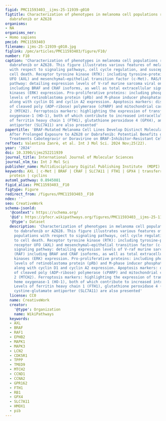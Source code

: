 ```yaml
---
figid: PMC11593403__ijms-25-11939-g010
figtitle: Characterization of phenotypes in melanoma cell populations resistant to
  dabrafenib or AZ628
organisms:
- NA
organisms_ner:
- Homo sapiens
pmcid: PMC11593403
filename: ijms-25-11939-g010.jpg
figlink: /pmc/articles/PMC11593403/figure/F10/
number: F10
caption: 'Characterization of phenotypes in melanoma cell populations resistant to
  dabrafenib or AZ628. This figure illustrates various features of melanoma cell populations
  with respect to signaling pathways, cell cycle regulation, and susceptibility to
  cell death. Receptor tyrosine kinase (RTK): including tyrosine-protein kinase receptor
  UFO (AXL) and mesenchymal–epithelial transition factor (c-Met). RAS/RAF/MAPK signaling
  pathway: detailing expression levels of V-raf murine sarcoma viral oncogenes (RAF)
  including BRAF and CRAF isoforms, as well as total extracellular signal-regulated
  kinases (ERK) expression. Pro-proliferative proteins: including phosphorylation
  levels of retinoblastoma protein (pRb) and M-phase inducer phosphatase 3 (pCDC25C),
  along with cyclin D1 and cyclin A2 expression. Apoptosis markers: displaying levels
  of cleaved poly (ADP-ribose) polymerase (cPARP) and mitochondrial carrier homolog
  2 (MTCH2). Ferroptosis markers: highlighting the expression of transferrin and heme
  oxygenase-1 (HO-1), both of which contribute to increased intracellular iron. Levels
  of ferritin heavy chain 1 (FTH1), glutathione peroxidase 4 (GPX4), and cystine-glutamate
  antiporter (SLC7A11) are also presented'
papertitle: 'BRAF-Mutated Melanoma Cell Lines Develop Distinct Molecular Signatures
  After Prolonged Exposure to AZ628 or Dabrafenib: Potential Benefits of the Antiretroviral
  Treatments Cabotegravir or Doravirine on BRAF-Inhibitor-Resistant Cells'
reftext: Valentina Zanrè, et al. Int J Mol Sci. 2024 Nov;25(22).
year: '2024'
doi: 10.3390/ijms252211939
journal_title: International Journal of Molecular Sciences
journal_nlm_ta: Int J Mol Sci
publisher_name: Multidisciplinary Digital Publishing Institute  (MDPI)
keywords: AXL | c-Met | BRAF | CRAF | SLC7A11 | FTH1 | GPX4 | transferrin | retinoblastoma
  protein | cyclins
automl_pathway: 0.8945081
figid_alias: PMC11593403__F10
figtype: Figure
redirect_from: /figures/PMC11593403__F10
ndex: ''
seo: CreativeWork
schema-jsonld:
  '@context': https://schema.org/
  '@id': https://pfocr.wikipathways.org/figures/PMC11593403__ijms-25-11939-g010.html
  '@type': Dataset
  description: 'Characterization of phenotypes in melanoma cell populations resistant
    to dabrafenib or AZ628. This figure illustrates various features of melanoma cell
    populations with respect to signaling pathways, cell cycle regulation, and susceptibility
    to cell death. Receptor tyrosine kinase (RTK): including tyrosine-protein kinase
    receptor UFO (AXL) and mesenchymal–epithelial transition factor (c-Met). RAS/RAF/MAPK
    signaling pathway: detailing expression levels of V-raf murine sarcoma viral oncogenes
    (RAF) including BRAF and CRAF isoforms, as well as total extracellular signal-regulated
    kinases (ERK) expression. Pro-proliferative proteins: including phosphorylation
    levels of retinoblastoma protein (pRb) and M-phase inducer phosphatase 3 (pCDC25C),
    along with cyclin D1 and cyclin A2 expression. Apoptosis markers: displaying levels
    of cleaved poly (ADP-ribose) polymerase (cPARP) and mitochondrial carrier homolog
    2 (MTCH2). Ferroptosis markers: highlighting the expression of transferrin and
    heme oxygenase-1 (HO-1), both of which contribute to increased intracellular iron.
    Levels of ferritin heavy chain 1 (FTH1), glutathione peroxidase 4 (GPX4), and
    cystine-glutamate antiporter (SLC7A11) are also presented'
  license: CC0
  name: CreativeWork
  creator:
    '@type': Organization
    name: WikiPathways
  keywords:
  - AXL
  - BRAF
  - RAF1
  - EPHB2
  - MAPK1
  - MAPK3
  - LCN2
  - CDK5R1
  - TPPP
  - TMED9
  - MTCH2
  - CCND1
  - CCNA2
  - GPR162
  - FTH1
  - RB1
  - GPX4
  - SLC7A11
  - HMOX1
  - pib
---
```

